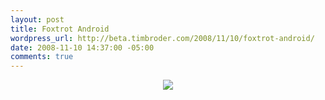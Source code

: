 ```yaml
--- 
layout: post
title: Foxtrot Android
wordpress_url: http://beta.timbroder.com/2008/11/10/foxtrot-android/
date: 2008-11-10 14:37:00 -05:00
comments: true
---
```

<div class="separator" style="clear: both; text-align: center;"><a href="http://picayune.uclick.com/comics/ft/2008/ft081109.gif" imageanchor="1" style="margin-left: 1em; margin-right: 1em;"><img border="0"  src="http://picayune.uclick.com/comics/ft/2008/ft081109.gif"  /></a></div>
